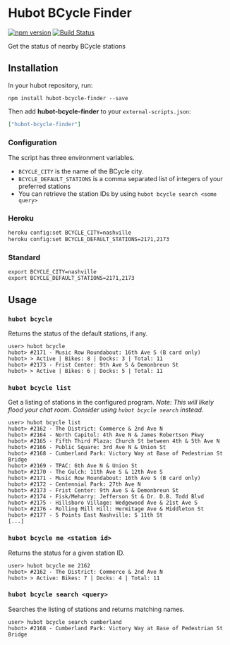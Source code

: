 # Hubot BCycle Finder

[![npm version](https://badge.fury.io/js/hubot-bcycle-finder.svg)](http://badge.fury.io/js/hubot-bcycle-finder) [![Build Status](https://travis-ci.org/stephenyeargin/hubot-bcycle-finder.png)](https://travis-ci.org/stephenyeargin/hubot-bcycle-finder)

Get the status of nearby BCycle stations

## Installation

In your hubot repository, run:

`npm install hubot-bcycle-finder --save`

Then add **hubot-bcycle-finder** to your `external-scripts.json`:

```json
["hubot-bcycle-finder"]
```

### Configuration

The script has three environment variables.

- `BCYCLE_CITY` is the name of the BCycle city.
- `BCYCLE_DEFAULT_STATIONS` is a comma separated list of integers of your preferred stations
 - You can retrieve the station IDs by using `hubot bcycle search <some query>` 

### Heroku

```bash
heroku config:set BCYCLE_CITY=nashville
heroku config:set BCYCLE_DEFAULT_STATIONS=2171,2173
```

### Standard

```
export BCYCLE_CITY=nashville
export BCYCLE_DEFAULT_STATIONS=2171,2173
```

## Usage

### `hubot bcycle`

Returns the status of the default stations, if any.

```
user> hubot bcycle
hubot> #2171 - Music Row Roundabout: 16th Ave S (B card only)
hubot> > Active | Bikes: 8 | Docks: 3 | Total: 11
hubot> #2173 - Frist Center: 9th Ave S & Demonbreun St
hubot> > Active | Bikes: 6 | Docks: 5 | Total: 11
```

### `hubot bcycle list`

Get a listing of stations in the configured program. _Note: This will likely flood your chat room. Consider using `hubot bcycle search` instead._

```
user> hubot bcycle list
hubot> #2162 - The District: Commerce & 2nd Ave N
hubot> #2164 - North Capitol: 4th Ave N & James Robertson Pkwy
hubot> #2165 - Fifth Third Plaza: Church St between 4th & 5th Ave N
hubot> #2166 - Public Square: 3rd Ave N & Union St
hubot> #2168 - Cumberland Park: Victory Way at Base of Pedestrian St Bridge
hubot> #2169 - TPAC: 6th Ave N & Union St
hubot> #2170 - The Gulch: 11th Ave S & 12th Ave S
hubot> #2171 - Music Row Roundabout: 16th Ave S (B card only)
hubot> #2172 - Centennial Park: 27th Ave N
hubot> #2173 - Frist Center: 9th Ave S & Demonbreun St
hubot> #2174 - Fisk/Meharry: Jefferson St & Dr. D.B. Todd Blvd
hubot> #2175 - Hillsboro Village: Wedgewood Ave & 21st Ave S
hubot> #2176 - Rolling Mill Hill: Hermitage Ave & Middleton St
hubot> #2177 - 5 Points East Nashville: S 11th St
[...]
```

### `hubot bcycle me <station id>`

Returns the status for a given station ID.

```
user> hubot bcycle me 2162
hubot> #2162 - The District: Commerce & 2nd Ave N
hubot> > Active: Bikes: 7 | Docks: 4 | Total: 11
```

### `hubot bcycle search <query>`

Searches the listing of stations and returns matching names.

```
user> hubot bcycle search cumberland
hubot> #2168 - Cumberland Park: Victory Way at Base of Pedestrian St Bridge
```
